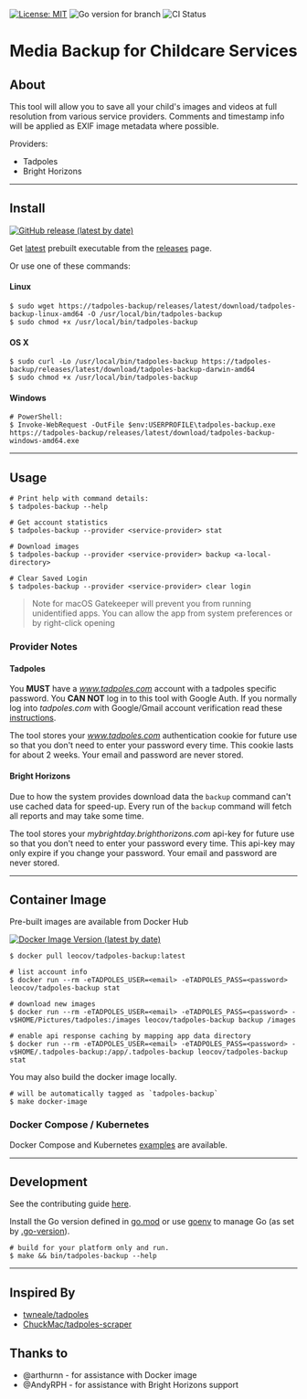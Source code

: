 [![License: MIT](https://img.shields.io/badge/License-MIT-red.svg)](https://opensource.org/licenses/MIT)
![Go version for branch](https://img.shields.io/github/go-mod/go-version/leocov-dev/tadpoles-backup/main)
![CI Status](https://img.shields.io/github/actions/workflow/status/leocov-dev/tadpoles-backup/ci.yml)

# Media Backup for Childcare Services

## About
This tool will allow you to save all your child's images and videos at full resolution from various service providers. Comments and timestamp info will be applied as EXIF image metadata where possible.

Providers:
* Tadpoles
* Bright Horizons

---
## Install
[![GitHub release (latest by date)](https://img.shields.io/github/v/release/leocov-dev/tadpoles-backup)](https://github.com/leocov-dev/tadpoles-backup/releases/latest)

Get [latest](https://tadpoles-backup/releases/latest) prebuilt executable from the [releases](https://tadpoles-backup/releases) page.

Or use one of these commands:
#### Linux
```
$ sudo wget https://tadpoles-backup/releases/latest/download/tadpoles-backup-linux-amd64 -O /usr/local/bin/tadpoles-backup
$ sudo chmod +x /usr/local/bin/tadpoles-backup
```

#### OS X
```
$ sudo curl -Lo /usr/local/bin/tadpoles-backup https://tadpoles-backup/releases/latest/download/tadpoles-backup-darwin-amd64
$ sudo chmod +x /usr/local/bin/tadpoles-backup
```

#### Windows
```
# PowerShell:
$ Invoke-WebRequest -OutFile $env:USERPROFILE\tadpoles-backup.exe https://tadpoles-backup/releases/latest/download/tadpoles-backup-windows-amd64.exe
```

---
## Usage

```
# Print help with command details:
$ tadpoles-backup --help

# Get account statistics
$ tadpoles-backup --provider <service-provider> stat

# Download images
$ tadpoles-backup --provider <service-provider> backup <a-local-directory>

# Clear Saved Login
$ tadpoles-backup --provider <service-provider> clear login
```

> Note for macOS
> Gatekeeper will prevent you from running unidentified apps.
> You can allow the app from system preferences or by right-click opening

### Provider Notes

#### Tadpoles

You **MUST** have a _www.tadpoles.com_ account with a tadpoles specific password.
You **CAN NOT** log in to this tool with Google Auth.
If you normally log into _tadpoles.com_ with Google/Gmail account verification read these [instructions](.github/GoogleAccountSignIn.md).

The tool stores your _www.tadpoles.com_ authentication cookie for future use so that you don't need to enter your password every time.
This cookie lasts for about 2 weeks. Your email and password are never stored.

#### Bright Horizons

Due to how the system provides download data the `backup` command can't use cached data for speed-up.
Every run of the `backup` command will fetch all reports and may take some time.

The tool stores your _mybrightday.brighthorizons.com_ api-key for future use so that you don't need to enter your password every time.
This api-key may only expire if you change your password. Your email and password are never stored.

---
## Container Image
Pre-built images are available from Docker Hub

[![Docker Image Version (latest by date)](https://img.shields.io/docker/v/leocov/tadpoles-backup?label=latest&sort=date)](https://hub.docker.com/r/leocov/tadpoles-backup)

```shell
$ docker pull leocov/tadpoles-backup:latest

# list account info
$ docker run --rm -eTADPOLES_USER=<email> -eTADPOLES_PASS=<password> leocov/tadpoles-backup stat

# download new images
$ docker run --rm -eTADPOLES_USER=<email> -eTADPOLES_PASS=<password> -v$HOME/Pictures/tadpoles:/images leocov/tadpoles-backup backup /images

# enable api response caching by mapping app data directory
$ docker run --rm -eTADPOLES_USER=<email> -eTADPOLES_PASS=<password> -v$HOME/.tadpoles-backup:/app/.tadpoles-backup leocov/tadpoles-backup stat
```

You may also build the docker image locally.
```shell
# will be automatically tagged as `tadpoles-backup`
$ make docker-image
```

### Docker Compose / Kubernetes
Docker Compose and Kubernetes [examples](examples) are available.

---
## Development

See the contributing guide [here](CONTRIBUTING.md).

Install the Go version defined in [go.mod](go.mod) or use [goenv](https://github.com/syndbg/goenv) to manage Go (as set by [.go-version](.go-version)).

```
# build for your platform only and run.
$ make && bin/tadpoles-backup --help
```

---
## Inspired By
* [twneale/tadpoles](https://github.com/twneale/tadpoles)
* [ChuckMac/tadpoles-scraper](https://github.com/ChuckMac/tadpoles-scraper)

## Thanks to
* @arthurnn - for assistance with Docker image
* @AndyRPH - for assistance with Bright Horizons support
